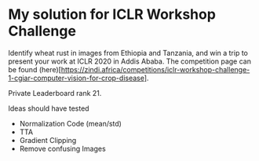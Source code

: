 # My solution for ICLR Workshop Challenge

Identify wheat rust in images from Ethiopia and Tanzania, and win a trip to present your work at ICLR 2020 in Addis Ababa. The competition page can be found (here)[https://zindi.africa/competitions/iclr-workshop-challenge-1-cgiar-computer-vision-for-crop-disease].

Private Leaderboard rank 21.

Ideas should have tested
- Normalization Code (mean/std)
- TTA
- Gradient Clipping
- Remove confusing Images
